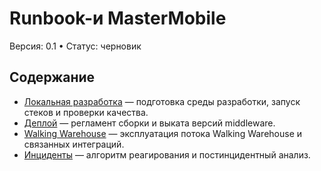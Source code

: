 <!-- docs/runbooks/README.md -->
# Runbook-и MasterMobile

Версия: 0.1 • Статус: черновик

## Содержание
- [Локальная разработка](./local_dev.md) — подготовка среды разработки, запуск стеков и проверки качества.
- [Деплой](./deploy.md) — регламент сборки и выката версий middleware.
- [Walking Warehouse](./ww.md) — эксплуатация потока Walking Warehouse и связанных интеграций.
- [Инциденты](./incidents.md) — алгоритм реагирования и постинцидентный анализ.
